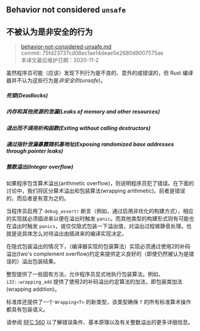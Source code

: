 ## Behavior not considered `unsafe`
## 不被认为是非安全的行为

>[behavior-not-considered-unsafe.md](https://github.com/rust-lang/reference/blob/master/src/behavior-not-considered-unsafe.md)\
>commit: 75fd23737cd08ec1ae14deae5e2680d9007575ae \
>本译文最后维护日期：2020-11-2

虽然程序员可能（应该）发现下列行为是不良的、意外的或错误的，但 Rust 编译器并不认为这些行为是*非安全的(unsafe)*。

##### 死锁(Deadlocks)
##### 内存和其他资源的泄漏(Leaks of memory and other resources)
##### 退出而不调用析构函数(Exiting without calling destructors)
##### 通过指针泄漏暴露随机基地址(Exposing randomized base addresses through pointer leaks)
##### 整数溢出(Integer overflow)

如果程序包含算术溢出(arithmetic overflow)，则说明程序员犯了错误。在下面的讨论中，我们将区分算术溢出和包装算法(wrapping arithmetic)。前者是错误的，而后者是有意为之的。

当程序员启用了 `debug_assert!` 断言（例如，通过启用非优化的构建方式），相应的实现就必须插进来以便在溢出时触发 `panic`。而其他类型的构建形式则有可能也在溢出时触发 `panics`，或仅仅隐式包装一下溢出值，对溢出过程做静音处理。也就是说具体怎么对待溢出由插进来的编译实现决定。

在隐式包装溢出的情况下，（编译器实现的包装算法）实现必须通过使用2的补码溢出(two's complement overflow)约定来提供定义良好的（即使仍然被认为是错误的）溢出包装结果。

整型提供了一些固有方法，允许程序员显式地执行包装算法。例如，`i32::wrapping_add` 提供了使用2的补码溢出约定算法的加法，即包装类加法(wrapping addition)。

标准库还提供了一个 `Wrapping<T>` 的新类型，该类型确保 `T` 的所有标准算术操作都具有包装语义。

请参阅 [RFC 560] 以了解错误条件、基本原理以及有关整数溢出的更多详细信息。

[RFC 560]: https://github.com/rust-lang/rfcs/blob/master/text/0560-integer-overflow.md

<!-- 2020-10-25 -->
<!-- checked -->
